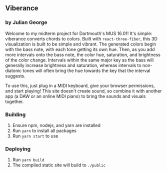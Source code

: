 ## Viberance

### by Julian George

Welcome to my midterm project for Dartmouth's MUS 16.01! It's simple: viberance converts chords to colors. Built with `react-three-fiber`, this 3D visualization is built to be simple and vibrant. The generated colors begin with the bass note, with each tone getting its own hue. Then, as you add more intervals onto the bass note, the color hue, saturation, and brightness of the color change. Intervals within the same major key as the bass will generally increase brightness and saturation, whereas intervals to non-diatonic tones will often bring the hue towards the key that the interval suggests.

To use this, just plug in a MIDI keyboard, give your browser permissions, and start playing! This site doesn't create sound, so combine it with another app (a DAW or an online MIDI piano) to bring the sounds and visuals together.

### Building

1. Ensure npm, nodejs, and yarn are installed
2. Run `yarn` to install all packages
3. Run `yarn start` to use

### Deploying

1. Run `yarn build`
2. The compiled static site will build to `./public`
